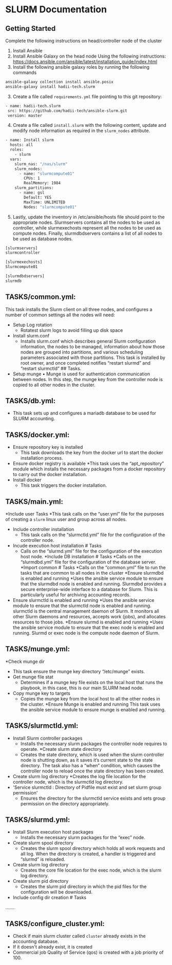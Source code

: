 # SLURM Documentation

## Getting Started
Complete the following instructions on head/controller node of the cluster
1. Install Ansible
2. Install Ansible Galaxy on the head node Using the following instructions: https://docs.ansible.com/ansible/latest/installation_guide/index.html
3. Install the following ansible galaxy roles by running the following commands
 
 ```sh
ansible-galaxy collection install ansible.posix
ansible-galaxy install hadii-tech.slurm
```
3. Create a file called `requirements.yml` file pointing to this git repository:

 ```sh
- name: hadii-tech.slurm
  src: https://github.com/hadii-tech/ansible-slurm.git
  version: master

```
4. Create a file called `install.slurm` with the following content, update and modify node information as required in the `slurm_nodes` attribute.
 
 ```sh
- name: Install slurm
   hosts: all
   roles:
     - slurm
   vars:
     slurm_nas: "/nas/slurm"
     slurm_nodes:
       - name: "slurmcompute01"
         CPUs: 1
         RealMemory: 1984
     slurm_partitions:
       - name: gsl
         Default: YES
         MaxTime: UNLIMITED
         Nodes: "slurmcompute01"


```
5. Lastly, update the inventory in /etc/ansible/hosts file should point to the appropriate nodes. Slurmservers contains all the nodes to be used as controller, while slurmexechosts represent all the nodes to be used as compute nodes. Finally, slurmdbdservers contains a list of all nodes to be used as database nodes.

 ```sh
[slurmservers]
slurmcontroller

[slurmexechosts]
Slurmcompute01

[slurmdbdservers]
slurmdb

```
 
## TASKS/common.yml:
This task installs the Slurm client on all three nodes, and configures a number of common settings all the nodes will need:
* Setup Log rotation 
  * Rotatest slurm logs to avoid filling up disk space
* Install slurm.conf 
  *	Installs slurm.conf which describes general Slurm configuration information, the nodes to be managed, information about how those nodes are grouped into partitions, and various scheduling parameters associated with those partitions. This task is installed by root owner, and once completed notifies “restart slurmd” and “restart slurmctld” ## Tasks.
* Setup munge
  • Munge is used for authentication communication between nodes. In this step, the munge key from the controller node is copied to all other nodes in the cluster.

## TASKS/db.yml:
* This task sets up and configures a mariadb database to be used for SLURM accounting.

## TASKS/docker.yml:
 * Ensure repository key is installed
     *	This task downloads the key from the docker url to start the docker installation process.
 * Ensure docker registry is available 
     *This task uses the “apt_repository” module which installs the necessary packages from a docker repository to carry out the docker installation.
* Install docker
  * This task triggers the docker installation.


## TASKS/main.yml:
*Include user Tasks
  *This task calls on the “user.yml” file for the purposes of creating a `slurm` linux user and group across all nodes.
* Include controller installation
   *	This task calls on the “slurmctld.yml” file for the configuration of the controller node. 
* Incude execution host installation # Tasks
  * Calls on the “slurmd.yml” file for the configuration of the execution host node.
*Include DB installation # Tasks
   *Calls on the “slurmdbd.yml” file for the configuration of the database server.
*Import common # Tasks
   *Calls on the “common.yml” file to run the tasks that are common to all nodes in the cluster
*Ensure slurmdbd is enabled and running
   *Uses the ansible service module to ensure that the slurmdbd node is enabled and running. Slurmdbd provides a secure enterprise-wide interface to a database for Slurm. This is particularly useful for archiving accounting records.
* Ensure slurmctld is enabled and running
   *Uses the ansible service module to ensure that the slurmctld node is enabled and running. slurmctld is the central management daemon of Slurm. It monitors all other Slurm daemons and resources, accepts work (jobs), and allocates resources to those jobs.
*Ensure slurmd is enabled and running
   *Uses the ansible service module to ensure that the exec node is enabled and running. Slurmd or exec node is the compute node daemon of Slurm. 

## TASKS/munge.yml:
*Check munge dir
  * This task ensure the munge key directory “/etc/munge” exists.
* Get munge file stat
   * Determines if a munge key file exists on the local host that runs the playbook, in this case, this is our main SLURM head node.
* Copy munge key to targets
   * Copies the munge key from the local host to all the other nodes in the cluster.
*Ensure Munge is enabled and running
  This task uses the ansible service module to ensure munge is enabled and running.
  
## TASKS/slurmctld.yml:
* Install Slurm controller packages
    * Installs the necessary slurm packages the controller node requires to operate.
*Create slurm state directory
    * Creates the state directory, which is used when the slurm controller node is shutting down, as it saves it’s current state to the state directory. The task also has a “when” condition, which causes the controller node to reload once the state directory has been created.
*  Create slurm log directory
    *Creates the log file location for the controller node, which is the slurmctld log directory. 
* 'Service slurmctld : Directory of Pidfile must exist and set slurm group permission'
   * Ensures the directory for the slurmctld service exists and sets group permission on the directory appropriately. 

## TASKS/slurmd.yml:
* Install Slurm execution host packages
   * Installs the necessary slurm packages for the “exec” node.  
* Create slurm spool directory
    * Creates the slurm spool directory which holds all work requests and all log. When the directory is created, a handler is triggered and “slurmd” is reloaded. 
* Create slurm log directory
    *	Creates the core file location for the exec node, which is the slurm log directory. 
* Create slurm pid directory
    * Creates the slurm pid directory in which the pid files for the configuration will be downloaded. 
* Include config dir creation # Tasks
 
…….
## TASKS/configure_cluster.yml:
* Check if main slurm cluster called `cluster` already exists in the accounting database.
* If it doesn't already exist, it is created
* Commercial job Quality of Service (qos) is created with a job priority of 100.

